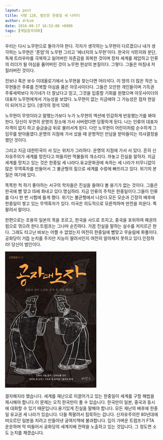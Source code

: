 ```yaml
---
layout: post
title: 사랑 128, 범인은 한중일 세 나라다
author: drkim
date: 2016-08-17 16:53:08 +0900
tags: [깨달음의대화]
---
```

우리는 다시 노무현으로 돌아가야 한다. 각자가 생각하는 노무현이 다르겠으나 내가 생각하는 노무현은 '존엄'의 노무현 그리고 '에너지의 노무현'이다. 한국이 식민지와 분단, 독재 트라우마를 극복하고 잃어버린 자존감을 회복한 것이며 장차 세계를 제압하고 인류의 리더가 될 야심을 품어버린 것이 노무현 현상의 본질이다. 그렇다. 그들은 마침내 저질러버린 것이다.

  


진보나 혹은 보수 이데올로기에서 노무현을 찾는다면 어리석다. 이 땅의 더 많은 작은 노무현들은 주류를 전복할 야심을 품은 아웃사이더다. 그들은 오만한 개인들이며 기득권 주류세력보다 자기네가 더 잘났다고 믿고, 그것을 입증할 기회를 원했으며 아웃사이더의 대표자 노무현에게서 가능성을 보았다. 노무현이 없는 지금에야 그 가능성은 점차 현실이 되어가고 있다. [생각의 정석 128]

  


노무현이 무엇이라고 말했는가보다 누가 노무현의 액션에 민감하게 반응했는가를 봐야 한다. 당신이 우연히 운명의 장소에 가서 서버렸다면 당황하게 된다. 나는 인류의 대표자 자격이 없지 하고 슬금슬금 뒤로 물러서게 된다. 다만 노무현이 어린이처럼 순수하게 그 임무를 받아들였다.운명의 지점에 가서 섰을 때 운명적인 만남을 받아들이는 의사결정을 했던 것이다.

  


그리고 지금 대한민국이 서 있는 위치가 그러하다. 운명의 지점에 가서 서 있다. 흔히 신자유주의가 세계를 망친다고 떠들지만 먹물들의 개소리다. 까놓고 진실을 말하자. 지금 세계를 망치고 있는 것은 한중일 세 나라다.유교문화권에 속하는 세 나라가 터무니없이 많은 무역흑자를 만들어서 그 불균형의 힘으로 세계를 수렁에 빠뜨리고 있다. 위기의 본질은 여기에 있다.

  


똑똑한 척 하기 좋아하는 서구의 학자들은 진실을 들여다 볼 용기가 없는 것이다. 그들은 한국에 뺨 맞고 IS에 화내고 있다.명심하라. 지금 인류의 주적은 한중일이다.그들이 인류를 다시 한 번 시험에 들게 했다. 위기는 불균형에서 나온다.모든 모순과 긴장의 배후에 한중일이 쌓고 있는 무역흑자가 있다. 미국은 의도적으로 모른척하며 딴전을 피운다. 쪽팔려서 말이다.

  


한편으로는 조용히 일본의 목을 조르고, 한국을 사드로 조지고, 중국을 포위하여 패권의 힘으로 꺾으려 한다.트럼프는 그나마 순진하다. 가끔 진실을 말하는 실수를 저지르곤 한다. 그래도 타고난 바보는 어쩔 수 없었는지 여전히 한중일에 뺨맞고 무슬림에 화풀이다. 공화당이 거듭 눈치를 주지만 지능이 딸려서인지 여전히 알아채지 못하고 있다.인정하라! 당신이 범인이다.

  


  



 ![](/files/attach/images/198/231/742/555.jpg) 

  


결자해지라 했습니다. 세계를 재난으로 이끌어가고 있는 한중일이 세계를 구할 해법을 제시해야 합니다.이 문제는 오직 한국만이 풀 수 있습니다. 한국만이 일본, 중국과 동시에 대화할 수 있기 때문입니다.용기있게 진실을 말해야 합니다. 모든 재난의 배후에 한중일 유교권 세 나라가 있습니다. 다들 쪽팔려서 침묵하는 겁니다. 신자유주의란 80년대에 떠오르던 일본을 치려고 만들어낸 궁여지책에 불과합니다. 입이 가벼운 트럼프가 FTA 운운하며 막 떠들어서 공화당의 세계지배 전략을 노출하고 있는 것입니다. 그 정도면 소도 눈치를 채겠습니다.